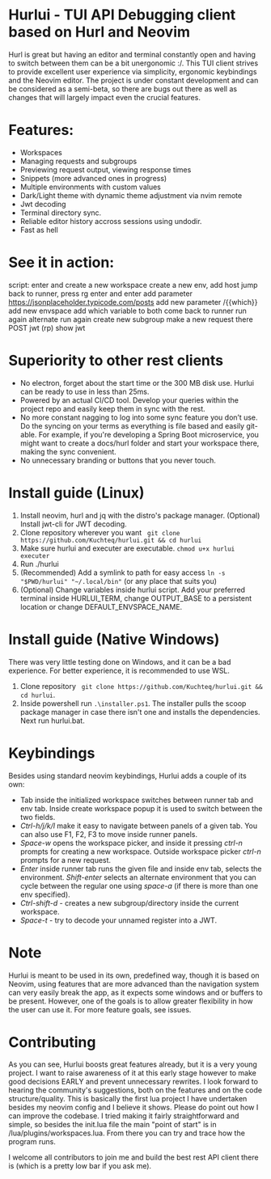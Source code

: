 # Hurlui - TUI API Debugging client based on Hurl and Neovim

Hurl is great but having an editor and terminal constantly open and having to switch between them can be a bit unergonomic :/. This TUI client strives to provide excellent user experience via simplicity, ergonomic keybindings and the Neovim editor. The project is under constant development and can be considered as a semi-beta, so there are bugs out there as well as changes that will largely impact even the crucial features.

# Features:
- Workspaces
- Managing requests and subgroups
- Previewing request output, viewing response times
- Snippets (more advanced ones in progress)
- Multiple environments with custom values
- Dark/Light theme with dynamic theme adjustment via nvim remote
- Jwt decoding
- Terminal directory sync.
- Reliable editor history accross sessions using undodir.
- Fast as hell

# See it in action:
script:
enter and create a new workspace
create a new env, add host
jump back to runner, press rg enter and enter
add parameter
https://jsonplaceholder.typicode.com/posts
add new parameter /{{which}}
add new envspace
add which variable to both
come back to runner
run again
alternate
run again
create new subgroup
make a new request there
POST jwt (rp)
show jwt

# Superiority to other rest clients
- No electron, forget about the start time or the 300 MB disk use. Hurlui can be ready to use in less than 25ms. 
- Powered by an actual CI/CD tool. Develop your queries within the project repo and easily keep them in sync with the rest.
- No more constant nagging to log into some sync feature you don’t use. Do the syncing on your terms as everything is file based and easily git-able. For example, if you're developing a Spring Boot microservice, you might want to create a docs/hurl folder and start your workspace there, making the sync convenient.
- No unnecessary branding or buttons that you never touch.

# Install guide (Linux)
1. Install neovim, hurl and jq with the distro's package manager. (Optional) Install jwt-cli for JWT decoding.
2. Clone repository wherever you want ``` git clone https://github.com/Kuchteq/hurlui.git && cd hurlui```
3. Make sure hurlui and executer are executable. ```chmod u+x hurlui executer```
4. Run ./hurlui
5. (Recommended) Add a symlink to path for easy access ``` ln -s "$PWD/hurlui" "~/.local/bin" ``` (or any place that suits you)
6. (Optional) Change variables inside hurlui script. Add your preferred terminal inside HURLUI_TERM, change OUTPUT_BASE to a persistent location or change DEFAULT_ENVSPACE_NAME.

# Install guide (Native Windows)
There was very little testing done on Windows, and it can be a bad experience. For better experience, it is recommended to use WSL. 
1. Clone repository ``` git clone https://github.com/Kuchteq/hurlui.git && cd hurlui```. 
2. Inside powershell run ```.\installer.ps1```. The installer pulls the scoop package manager in case there isn't one and installs the dependencies. Next run hurlui.bat.

# Keybindings
Besides using standard neovim keybindings, Hurlui adds a couple of its own:
- Tab inside the initialized workspace switches between runner tab and env tab. Inside create workspace popup it is used to switch between the two fields.
- *Ctrl-h/j/k/l* make it easy to navigate between panels of a given tab. You can also use F1, F2, F3 to move inside runner panels.
- *Space-w* opens the workspace picker, and inside it pressing *ctrl-n* prompts for creating a new workspace. Outside workspace picker *ctrl-n* prompts for a new request.
- *Enter* inside runner tab runs the given file and inside env tab, selects the environment. *Shift-enter* selects an alternate environment that you can cycle between the regular one using *space-a* (if there is more than one env specified).
- *Ctrl-shift-d* - creates a new subgroup/directory inside the current workspace. 
- *Space-t* - try to decode your unnamed register into a JWT.

# Note
Hurlui is meant to be used in its own, predefined way, though it is based on Neovim, using features that are more advanced than the navigation system can very easily break the app, as it expects some windows and or buffers to be present. However, one of the goals is to allow greater flexibility in how the user can use it. For more feature goals, see issues.

# Contributing
As you can see, Hurlui boosts great features already, but it is a very young project. I want to raise awareness of it at this early stage however to make good decisions EARLY and prevent unnecessary rewrites. I look forward to hearing the community's suggestions, both on the features and on the code structure/quality. This is basically the first lua project I have undertaken besides my neovim config and I believe it shows. Please do point out how I can improve the codebase. I tried making it fairly straightforward and simple, so besides the init.lua file the main "point of start" is in /lua/plugins/workspaces.lua. From there you can try and trace how the program runs. 

I welcome all contributors to join me and build the best rest API client there is (which is a pretty low bar if you ask me). 
